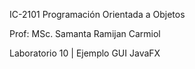 IC-2101 Programación Orientada a Objetos

Prof: MSc. Samanta Ramijan Carmiol

Laboratorio 10 | Ejemplo GUI JavaFX
